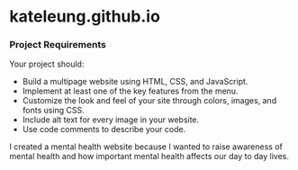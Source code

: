 # kateleung.github.io

### Project Requirements
Your project should:
- Build a multipage website using HTML, CSS, and JavaScript.
- Implement at least one of the key features from the menu. 
- Customize the look and feel of your site through colors, images, and fonts using CSS.
- Include alt text for every image in your website.
- Use code comments to describe your code.

I created a mental health website because I wanted to raise awareness of mental health and how important mental health affects our day to day lives.
